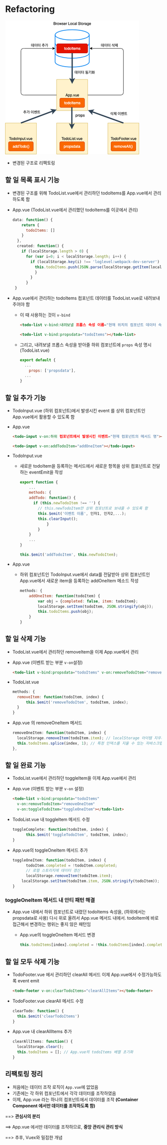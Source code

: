 # Refactoring

![image-20191129_Improved_Application_Structure](../image/6_10_Improved_Structure.png)

- 변경된 구조로 리팩토링



## 할 일 목록 표시 기능

- 변경된 구조를 위해 TodoList.vue에서 관리하던 todoItems를 App.vue에서 관리하도록 함

- App.vue (TodoList.vue에서 관리했던 todoItems를 이곳에서 관리)

  ```javascript
  data: function() {
      return {
        todoItems: []
      }
    },
    created: function() {
      if (localStorage.length > 0) {
        for (var i=0; i < localStorage.length; i++) {
          if (localStorage.key(i) !== 'loglevel:webpack-dev-server') {
            this.todoItems.push(JSON.parse(localStorage.getItem(localStorage.key(i))));
            }
          }
        }
   }
  ```

  

- App.vue에서 관리하는 todoItems 컴포넌트 데이터를 TodoList.vue로 내려보내주어야 함

  - 이 때 사용하는 것이 `v-bind`

    ```html
    <todo-list v-bind:내려보낼 프롭스 속성 이름="현재 위치의 컴포넌트 데이터 속성"></todo-list>
    ```

    ```html
    <todo-list v-bind:propsdata="todoItems"></todo-list>
    ```

  - 그리고, 내려보낼 프롭스 속성을 받아줄 하위 컴포넌트에 `props` 속성 명시 (TodoList.vue)

    ```javascript
    export default {
      ...
    	props: ['propsdata'],
      ...
    }
    ```







## 할 일 추가 기능

- TodoInput.vue (하위 컴포넌트)에서 발생시킨 event 를 상위 컴포넌트인 App.vue에서 활용할 수 있도록 함

- App.vue

  ```html
  <todo-input v-on:하위 컴포넌트에서 발생시킨 이벤트="현재 컴포넌트의 메서드 명"></todo-input>
  ```

  ```html
  <todo-input v-on:addTodoItem="addOneItem"></todo-input>
  ```



- TodoInput.vue

  - 새로운 todoItem을 등록하는 메서드에서 새로운 항목을 상위 컴포넌트로 전달하는 eventEmit을 작성

    ```javascript
    export function {
    	...
    	methods: {
        addTodo: function() {
          if (this.newTodoItem !== '') {
            // this.newTodoItem만 상위 컴포넌트로 보내줄 수 있도록 함
           	this.$emit('이벤트 이름', 인자1, 인자2,...);
           	this.clearInput();
    			}
    		}
    	}
    	...
    }
    ```

    ```javascript
    this.$emit('addTodoItem', this.newTodoItem);
    ```

- App.vue

  - 하위 컴포넌트인 TodoInput.vue에서 data를 전달받아 상위 컴포넌트인 App.vue에서 새로운 item을 등록하는 addOneItem 메소드 작성

    ```javascript
    methods: {
    	addOneItem: function(todoItem) {
    		var obj = {completed: false, item: todoItem};
    		localStorage.setItem(todoItem, JSON.stringify(obj));
    		this.todoItems.push(obj);
    	}
    }
    ```





## 할 일 삭제 기능 

-  TodoList.vue에서 관리하던 removeItem을 이제 App.vue에서 관리

- App.vue (이벤트 받는 부분 `v-on`설정)

  ```html
  <todo-list v-bind:propsdata="todoItems" v-on:removeTodoItem="removeOneItem"></todo-list>
  ```

  

- TodoList.vue

  ```javascript
  methods: {
  	removeItem: function(todoItem, index) {
  		this.$emit('removeTodoItem', todoItem, index);
  	}
  }
  ```

- App.vue 의 removeOneItem 메서드

  ```javascript
  removeOneItem: function(todoItem, index) {
  	localStorage.removeItem(todoItem.item); // localStorage 아이템 지우기 (브라우저 저장소 영역) //todoItem만 지울 시, 그 key를 제대로 mapping하지 못해서, localStorage에서는 안지워짐
  	this.todoItems.splice(index, 1); // 특정 인덱스를 지울 수 있는 자바스크립트 배열 메소드 (스크립트 영역)
  },
  ```





## 할 일 완료 기능

- TodoList.vue에서 관리하던 toggleItem을 이제 App.vue에서 관리

- App.vue (이벤트 받는 부분 `v-on` 설정)

  ```html
  <todo-list v-bind:propsdata="todoItems"
  	v-on:removeTodoItem="removeOneItem"
  	v-on:toggleTodoItem="toggleOneItem"></todo-list>
  ```

  

- TodoList.vue 내 toggleItem 메서드 수정

  ```javascript
  toggleComplete: function(todoItem, index) {
  		this.$emit('toggleTodoItem', todoItem, index);
  }
  ```

- App.vue의 toggleOneItem 메서드 추가

  ```javascript
  toggleOneItem: function(todoItem, index) {
  		todoItem.completed = !todoItem.completed;
  		// 로컬 스토리지에 데이터 갱신
  		localStorage.removeItem(todoItem.item);
      localStorage.setItem(todoItem.item, JSON.stringify(todoItem));
  }
  ```



### toggleOneItem 메서드 내 안티 패턴 해결

- App.vue 내에서 하위 컴포넌트로 내렸던 todoItems 속성을, (하위에서는 propsdata로 사용) 다시 위로 올려서 App.vue 메서드 내에서. todoItem에 바로 접근해서 변경하는 행위는 좋지 않은 패턴임

  - App.vue의 toggleOneItem 메서드 변경

    ```javascript
    this.todoItems[index].completed = !this.todoItems[index].completed;
    ```



## 할 일 모두 삭제 기능

- TodoFooter.vue 에서 관리하던 clearAll 메서드 이제 App.vue에서 수정가능하도록 event emit

  ```html
  <todo-footer v-on:clearTodoItems="clearAllItems"></todo-footer>
  ```

- TodoFooter.vue clearAll 메서드 수정

  ```javascript
  clearTodo: function() {
  	this.$emit('clearTodoItems')
  }
  ```



- App.vue 내 clearAllItems 추가

  ```javascript
  clearAllItems: function() {
  	localStorage.clear();
    this.todoItems = []; // App.vue의 todoItems 배열 초기화
  }
  ```

  

## 리팩토링 정리

- 처음에는 데이터 조작 로직이 `App.vue`에 없었음
- 기존에는 각 하위 컴포넌트에서 각각 데이터를 조작하였음
- 이제, App.vue 라는 하나의 컴포넌트에서 데이터를 조작 **(Container Component 에서만 데이터를 조작하도록 함)**

==> **관심사의 분리**

==> App.vue 에서만 데이터를 조작하므로, **중앙 관리식 관리 방식**

==> 추후, Vuex와 밀접한 개념